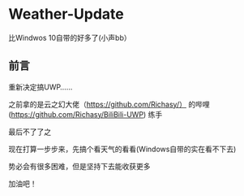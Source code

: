 # Weather-Update
比Windwos 10自带的好多了(小声bb）

前言
----------------------------------------------


重新决定搞UWP……

之前拿的是云之幻大佬（https://github.com/Richasy/） 的哔哩(https://github.com/Richasy/BiliBili-UWP) 练手

最后不了了之

现在打算一步步来，先搞个看天气的看看(Windows自带的实在看不下去)

势必会有很多困难，但是坚持下去能收获更多

加油吧！
